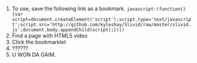 1. To use, save the following link as a bookmark.
```javascript:(function(){var script=document.createElement('script');script.type='text/javascript';script.src='http://github.com/kyleshay/Slivid/raw/master/slivid.js';document.body.appendChild(script);})()```
2. Find a page with HTML5 video
3. Click the bookmarklet
4. ??????
5. U WON DA GAIM.